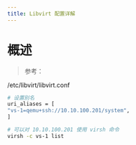 ```yaml
---
title: Libvirt 配置详解
---
```


# 概述

> 参考：

/etc/libvirt/libvirt.conf

```bash
# 设置别名
uri_aliases = [
"vs-1=qemu+ssh://10.10.100.201/system",
]

# 可以对 10.10.100.201 使用 virsh 命令
virsh -c vs-1 list
```
